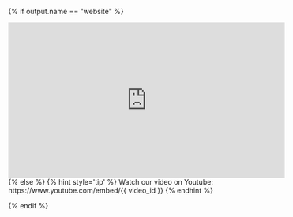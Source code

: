 {% if output.name == "website" %}
<center>
<iframe width="560" height="315" src="https://www.youtube.com/embed/{{ video_id }}" frameborder="0" allow="accelerometer; autoplay; encrypted-media; gyroscope; picture-in-picture" allowfullscreen></iframe>
</center>
{% else %}
{% hint style='tip' %}
Watch our video on Youtube: https://www.youtube.com/embed/{{ video_id }}
{% endhint %}

{% endif %}